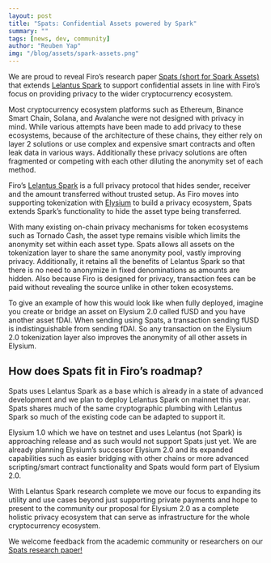 ```yaml
---
layout: post
title: "Spats: Confidential Assets powered by Spark"
summary: ""
tags: [news, dev, community]
author: "Reuben Yap"
img: "/blog/assets/spark-assets.png"
---
```

We are proud to reveal Firo’s research paper [Spats (short for Spark Assets)](https://eprint.iacr.org/2022/288) that extends [Lelantus Spark](https://eprint.iacr.org/2021/1173) to support confidential assets in line with Firo’s focus on providing privacy to the wider cryptocurrency ecosystem.

Most cryptocurrency ecosystem platforms such as Ethereum, Binance Smart Chain, Solana, and Avalanche were not designed with privacy in mind. While various attempts have been made to add privacy to these ecosystems, because of the architecture of these chains, they either rely on layer 2 solutions or use complex and expensive smart contracts and often leak data in various ways. Additionally these privacy solutions are often fragmented or competing with each other diluting the anonymity set of each method.

Firo’s [Lelantus Spark](https://firo.org/2021/08/24/presenting-lelantus-spark.html) is a full privacy protocol that hides sender, receiver and the amount transferred without trusted setup. As Firo moves into supporting tokenization with [Elysium](https://firo.org/2021/12/22/elysium-testnet-and-gui.html) to build a privacy ecosystem, Spats extends Spark’s functionality to hide the asset type being transferred. 

With many existing on-chain privacy mechanisms for token ecosystems such as Tornado Cash, the asset type remains visible which limits the anonymity set within each asset type. Spats allows all assets on the tokenization layer to share the same anonymity pool, vastly improving privacy. Additionally, it retains all the benefits of Lelantus Spark so that there is no need to anonymize in fixed denominations as amounts are hidden. Also because Firo is designed for privacy, transaction fees can be paid without revealing the source unlike in other token ecosystems.

To give an example of how this would look like when fully deployed, imagine you create or bridge an asset on Elysium 2.0 called fUSD and you have another asset fDAI. When sending using Spats, a transaction sending fUSD is indistinguishable from sending fDAI. So any transaction on the Elysium 2.0 tokenization layer also improves the anonymity of all other assets in Elysium. 

## How does Spats fit in Firo’s roadmap? 

Spats uses Lelantus Spark as a base which is already in a state of advanced development and we plan to deploy Lelantus Spark on mainnet this year. Spats shares much of the same cryptographic plumbing with Lelantus Spark so much of the existing code can be adapted to support it.

Elysium 1.0 which we have on testnet and uses Lelantus (not Spark) is approaching release and as such would not support Spats just yet. We are already planning Elysium’s successor Elysium 2.0 and its expanded capabilities such as easier bridging with other chains or more advanced scripting/smart contract functionality and Spats would form part of Elysium 2.0.

With Lelantus Spark research complete we move our focus to expanding its utility and use cases beyond just supporting private payments and hope to present to the community our proposal for Elysium 2.0 as a complete holistic privacy ecosystem that can serve as infrastructure for the whole cryptocurrency ecosystem.

We welcome feedback from the academic community or researchers on our [Spats research paper!](https://eprint.iacr.org/2022/288)
